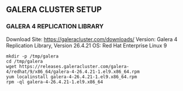 ## GALERA CLUSTER SETUP

### GALERA 4 REPLICATION LIBRARY
Download Site: https://galeracluster.com/downloads/
Version: Galera 4 Replication Library, Version 26.4.21 
OS: Red Hat Enterprise Linux 9
```
mkdir -p /tmp/galera
cd /tmp/galera
wget https://releases.galeracluster.com/galera-4/redhat/9/x86_64/galera-4-26.4.21-1.el9.x86_64.rpm
yum localinstall galera-4-26.4.21-1.el9.x86_64.rpm
rpm -ql galera-4-26.4.21-1.el9.x86_64
```
